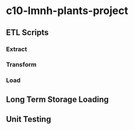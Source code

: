 # c10-lmnh-plants-project



## ETL Scripts

### Extract

### Transform

### Load


## Long Term Storage Loading


## Unit Testing
